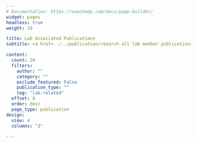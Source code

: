```yaml
---
# Documentation: https://wowchemy.com/docs/page-builder/
widget: pages
headless: true
weight: 10

title: Lab Associated Publications
subtitle: <a href=../../publication/>Search all lab member publications</a>

content:
  count: 20
  filters:
    author: ""
    category: ""
    exclude_featured: False
    publication_type: ""
    tag: "lab-related"
  offset: 0
  order: desc
  page_type: publication
design:
  view: 4
  columns: "2"

---
```

